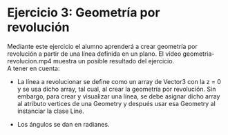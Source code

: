 # Ejercicio 3: Geometría por revolución

Mediante este ejercicio el alumno aprenderá a crear geometría por revolución a partir de una línea definida en un plano.  El vídeo geometria-revolucion.mp4 muestra un posible resultado del ejercicio.  
A tener en cuenta:

- La línea a revolucionar se define como un array de Vector3 con la z = 0 y se usa dicho array, tal cual, al crear la geometría por revolución. Sin embargo, para crear y visualizar una línea, se debe asignar dicho array al atributo vertices de una Geometry y después usar esa Geometry al instanciar la clase Line.

- Los ángulos se dan en radianes.
